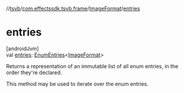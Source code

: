 //[tsvb](../../../index.md)/[com.effectssdk.tsvb.frame](../index.md)/[ImageFormat](index.md)/[entries](entries.md)

# entries

[androidJvm]\
val [entries](entries.md): [EnumEntries](https://kotlinlang.org/api/latest/jvm/stdlib/kotlin-stdlib/kotlin.enums/-enum-entries/index.html)&lt;[ImageFormat](index.md)&gt;

Returns a representation of an immutable list of all enum entries, in the order they're declared.

This method may be used to iterate over the enum entries.
